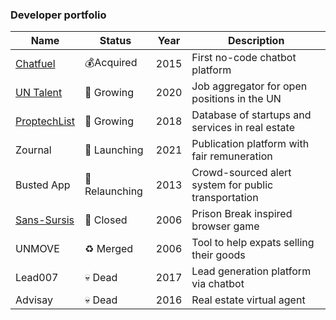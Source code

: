
### Developer portfolio

| Name  | Status |  Year | Description |
| ----- | ------ | ------ | ------ |
| [Chatfuel](https://chatfuel.com)  | 💰Acquired | 2015 | First no-code chatbot platform |
| [UN Talent](https://untalent.org)  | 🚀 Growing | 2020 | Job aggregator for open positions in the UN |
| [ProptechList](https://proptechlist.com)  | 🚀 Growing | 2018 | Database of startups and services in real estate |
| Zournal | 🌱 Launching | 2021 | Publication platform with fair remuneration |
| Busted App  | 🌱 Relaunching | 2013 | Crowd-sourced alert system for public transportation |
| [Sans-Sursis](https://sans-sursis.com)  | 🚪 Closed | 2006 | Prison Break inspired browser game |
| UNMOVE  | ♻️ Merged | 2006 | Tool to help expats selling their goods |
| Lead007 | 💀 Dead | 2017 | Lead generation platform via chatbot |
| Advisay | 💀 Dead | 2016 | Real estate virtual agent |
